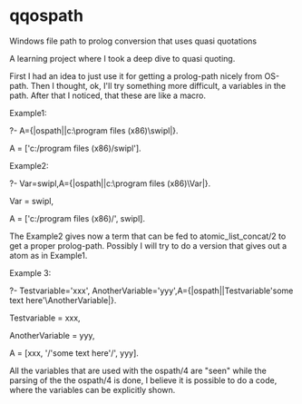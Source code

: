 # qqospath
Windows file path to prolog conversion that uses quasi quotations

A learning project where I took a deep dive to quasi quoting. 

First I had an idea to just use it for getting a prolog-path nicely from OS-path. Then I thought, ok, 
I'll try something more difficult, a variables in the path. After that I noticed, that these
are like a macro. 


Example1:

?- A={|ospath||c:\program files (x86)\swipl|}.

A = ['c:/program files (x86)/swipl'].


Example2:

?- Var=swipl,A={|ospath||c:\program files (x86)\Var|}.

Var = swipl,

A = ['c:/program files (x86)/', swipl].

The Example2 gives now a term that can be fed to atomic_list_concat/2 to get a proper prolog-path. Possibly I 
will try to do a version that gives out a atom as in Example1.


Example 3:

?- Testvariable='xxx', AnotherVariable='yyy',A={|ospath||Testvariable\'some text here'\AnotherVariable|}.

Testvariable = xxx,

AnotherVariable = yyy,

A = [xxx, '/\'some text here\'/', yyy].

All the variables that are used with the ospath/4 are "seen" while the parsing of the the ospath/4 is done, I 
believe it is possible to do a code, where the variables can be explicitly shown.

